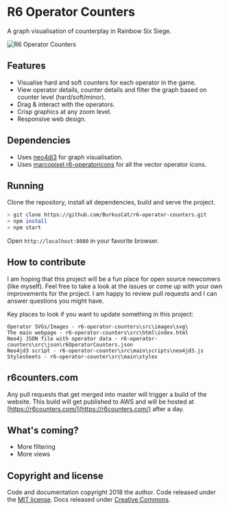 # R6 Operator Counters

A graph visualisation of counterplay in Rainbow Six Siege.

![R6 Operator Counters](https://i.imgur.com/8bRZsdb.png)

## Features

* Visualise hard and soft counters for each operator in the game.
* View operator details, counter details and filter the graph based on counter level (hard/soft/minor).
* Drag & interact with the operators.
* Crisp graphics at any zoom level.
* Responsive web design.

## Dependencies
* Uses [neo4dj3](https://github.com/eisman/neo4jd3) for graph visualisation.
* Uses [marcopixel r6-operatoricons](https://marcopixel.eu/r6-operatoricons/) for all the vector operator icons.

## Running

Clone the repository, install all dependencies, build and serve the project.

```bash
> git clone https://github.com/BurkusCat/r6-operator-counters.git
> npm install
> npm start
```

Open `http://localhost:8080` in your favorite browser.

## How to contribute

I am hoping that this project will be a fun place for open source newcomers (like myself). Feel free to take a look at the issues or come up with your own improvements for the project. I am happy to review pull requests and I can answer questions you might have.

Key places to look if you want to update something in this project:

```
Operator SVGs/Images - r6-operator-counters\src\images\svg\
The main webpage - r6-operator-counters\src\html\index.html
Neo4j JSON file with operator data - r6-operator-counters\src\json\r6OperatorCounters.json
Neo4jd3 script - r6-operator-counter\src\main\scripts\neo4jd3.js
Stylesheets - r6-operator-counter\src\main\styles
```

## r6counters.com
Any pull requests that get merged into master will trigger a build of the website. This build will get published to AWS and will be hosted at [https://r6counters.com/](https://r6counters.com/) after a day.

## What's coming?

* More filtering
* More views

## Copyright and license

Code and documentation copyright 2018 the author. Code released under the [MIT license](LICENSE). Docs released under [Creative Commons](docs/LICENSE).
